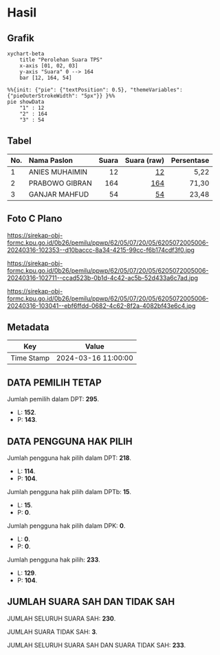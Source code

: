# Hasil

## Grafik

```mermaid
xychart-beta
    title "Perolehan Suara TPS"
    x-axis [01, 02, 03]
    y-axis "Suara" 0 --> 164
    bar [12, 164, 54]
```

```mermaid
%%{init: {"pie": {"textPosition": 0.5}, "themeVariables": {"pieOuterStrokeWidth": "5px"}} }%%
pie showData
    "1" : 12
    "2" : 164
    "3" : 54
```

## Tabel

| No. | Nama Paslon    | Suara | Suara (raw) | Persentase |
|:--- |:-------------- | -----:| -----------:| ----------:|
| 1   | ANIES MUHAIMIN | 12    | [12][p-1]   | 5,22       |
| 2   | PRABOWO GIBRAN | 164   | [164][p-2]  | 71,30      |
| 3   | GANJAR MAHFUD  | 54    | [54][p-3]   | 23,48      |


[p-1]: https://github.com/gigit-pemilu/pemilu-2024-62-kalimantan-tengah/blob/main/pilpres/hitung-suara/sub/62-kalimantan-tengah/sub/05-barito-utara/sub/07-teweh-baru/sub/2005-hajak/sub/006-tps/sub/paslon-1.txt
[p-2]: https://github.com/gigit-pemilu/pemilu-2024-62-kalimantan-tengah/blob/main/pilpres/hitung-suara/sub/62-kalimantan-tengah/sub/05-barito-utara/sub/07-teweh-baru/sub/2005-hajak/sub/006-tps/sub/paslon-2.txt
[p-3]: https://github.com/gigit-pemilu/pemilu-2024-62-kalimantan-tengah/blob/main/pilpres/hitung-suara/sub/62-kalimantan-tengah/sub/05-barito-utara/sub/07-teweh-baru/sub/2005-hajak/sub/006-tps/sub/paslon-3.txt

## Foto C Plano

https://sirekap-obj-formc.kpu.go.id/0b26/pemilu/ppwp/62/05/07/20/05/6205072005006-20240316-102353--d10baccc-8a34-4215-99cc-f6b174cdf3f0.jpg

https://sirekap-obj-formc.kpu.go.id/0b26/pemilu/ppwp/62/05/07/20/05/6205072005006-20240316-102711--ccad523b-0b1d-4c42-ac5b-52d433a6c7ad.jpg

https://sirekap-obj-formc.kpu.go.id/0b26/pemilu/ppwp/62/05/07/20/05/6205072005006-20240316-103041--ebf6ffdd-0682-4c62-8f2a-4082bf43e6c4.jpg


## Metadata

| Key        | Value               |
| ---------- | ------------------- |
| Time Stamp | 2024-03-16 11:00:00 |


## DATA PEMILIH TETAP

Jumlah pemilih dalam DPT: **295**.
 * L: **152**.
 * P: **143**.

## DATA PENGGUNA HAK PILIH

Jumlah pengguna hak pilih dalam DPT: **218**.
 * L: **114**.
 * P: **104**.

Jumlah pengguna hak pilih dalam DPTb: **15**.
 * L: **15**.
 * P: **0**.

Jumlah pengguna hak pilih dalam DPK: **0**.
 * L: **0**.
 * P: **0**.

Jumlah pengguna hak pilih: **233**.
 * L: **129**.
 * P: **104**.

## JUMLAH SUARA SAH DAN TIDAK SAH

JUMLAH SELURUH SUARA SAH: **230**.

JUMLAH SUARA TIDAK SAH: **3**.

JUMLAH SELURUH SUARA SAH DAN SUARA TIDAK SAH: **233**.


